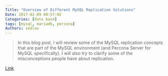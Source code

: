 ```yaml
---
Title: "Overview of Different MySQL Replication Solutions"
Date: 2017-02-09 08:57:02
Categories: [data base]
tags: [mysql, mariadb, percona]
Authors: sedlav
---
```


> In this blog post, I will review some of the MySQL replication concepts that are part of the MySQL environment (and Percona Server for MySQL specifically). I will also try to clarify some of the misconceptions people have about replication.

[Link](https://www.percona.com/blog/2017/02/07/overview-of-different-mysql-replication-solutions/)

